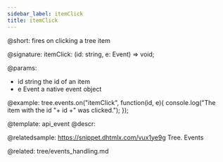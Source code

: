 ```yaml
---
sidebar_label: itemClick
title: itemClick
---          
```


@short: fires on clicking a tree item

@signature: itemClick: (id: string, e: Event) => void;

@params:
- id	string		the id of an item
- e		Event		a native event object

@example:
tree.events.on("itemClick", function(id, e){
    console.log("The item with the id "+ id +" was clicked.");
});


@template: api_event
@descr:


@relatedsample: https://snippet.dhtmlx.com/vux1ye9g	Tree. Events

@related: tree/events_handling.md